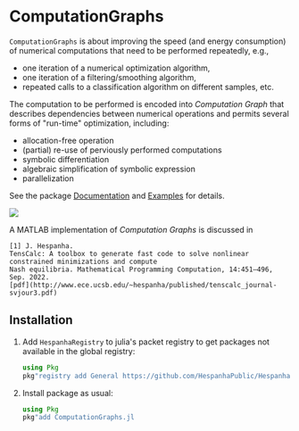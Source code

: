 # ComputationGraphs

`ComputationGraphs` is about improving the speed (and energy consumption) of numerical computations
that need to be performed repeatedly, e.g.,

+ one iteration of a numerical optimization algorithm, 
+ one iteration of a filtering/smoothing algorithm,
+ repeated calls to a classification algorithm on different samples, etc.

The computation to be performed is encoded into *Computation Graph* that describes dependencies
between numerical operations and permits several forms of "run-time" optimization, including:

+ allocation-free operation
+ (partial) re-use of perviously performed computations
+ symbolic differentiation
+ algebraic simplification of symbolic expression
+ parallelization

See the package [Documentation]() and [Examples]() for details.

[![](https://img.shields.io/badge/docs-stable-blue.svg)](https://HespanhaPublic.github.io/ComputationGraphs.jl/stable)

A MATLAB implementation of *Computation Graphs* is discussed in

    [1] J. Hespanha.
    TensCalc: A toolbox to generate fast code to solve nonlinear constrained minimizations and compute
    Nash equilibria. Mathematical Programming Computation, 14:451—496, Sep. 2022.
    [pdf](http://www.ece.ucsb.edu/~hespanha/published/tenscalc_journal-svjour3.pdf)

## Installation

1) Add `HespanhaRegistry` to julia's packet registry to get packages not available in the global registry:

    ```julia
    using Pkg
    pkg"registry add General https://github.com/HespanhaPublic/HespanhaRegistry.jl"
    ```

2) Install package as usual:

    ```julia
    using Pkg
    pkg"add ComputationGraphs.jl
    ```
